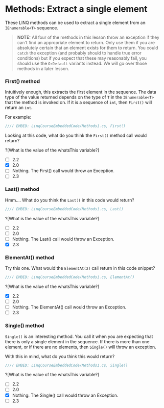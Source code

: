 # Methods: Extract a single element

These LINQ methods can be used to extract a single element from an `IEnumerable<T>` sequence. 

> **NOTE:** All four of the methods in this lesson throw an exception if they can't find an appropriate element to return. Only use them if you are absolutely certain that an element exists for them to return. You could `catch` the exception (and probably should to handle true error conditions) but if you expect that these may reasonably fail, you should use the `OrDefault` variants instead. We will go over those methods in a later lesson.

### First() method
Intuitively enough, this extracts the first element in the sequence. The data type of the value returned depends on the type of `T` in the `IEnumerable<T>` that the method is invoked on. If it is a sequence of `int`, then `First()` will return an `int`.

For example:

```csharp
//// EMBED: LinqCourseEmbeddedCode/Methods1.cs, First()
```

Looking at this code, what do you think the `First()` method call would return?

?[What is the value of the whatsThis variable?]
 - [ ] 2.2
 - [x] 2.0
 - [ ] Nothing. The First() call would throw an Exception.
 - [ ] 2.3

### Last() method
Hmm.... What do you think the `Last()` in this code would return?

```csharp
//// EMBED: LinqCourseEmbeddedCode/Methods1.cs, Last()
```

?[What is the value of the whatsThis variable?]
 - [ ] 2.2
 - [ ] 2.0
 - [ ] Nothing. The Last() call would throw an Exception.
 - [x] 2.3

### ElementAt() method
Try this one. What would the `ElementAt(2)` call return in this code snippet?

```csharp
//// EMBED: LinqCourseEmbeddedCode/Methods1.cs, ElementAt()
```

?[What is the value of the whatsThis variable?]
 - [x] 2.2
 - [ ] 2.0
 - [ ] Nothing. The ElementAt() call would throw an Exception.
 - [ ] 2.3

### Single() method
`Single()` is an interesting method. You call it when you are expecting that there is only a single element in the sequence. If there is more than one element, or if there are no elements, then `Single()` will throw an exception.

With this in mind, what do you think this would return?

```csharp
//// EMBED: LinqCourseEmbeddedCode/Methods1.cs, Single()
```

?[What is the value of the whatsThis variable?]
 - [ ] 2.2
 - [ ] 2.0
 - [x] Nothing. The Single() call would throw an Exception.
 - [ ] 2.3
